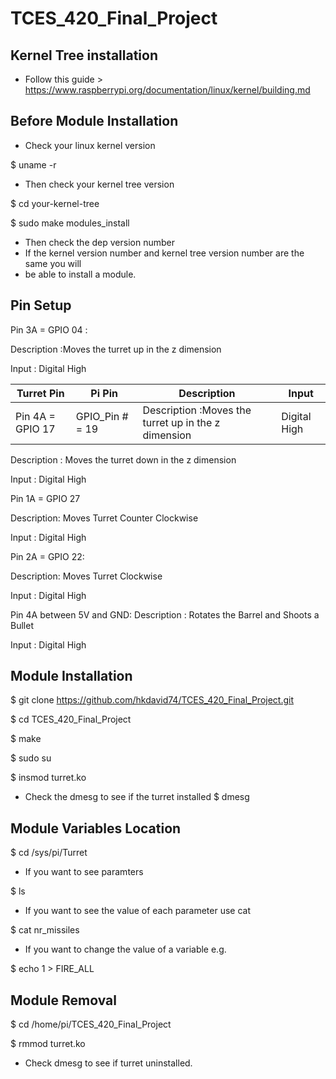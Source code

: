 # TCES_420_Final_Project

## Kernel Tree installation
* Follow this guide > https://www.raspberrypi.org/documentation/linux/kernel/building.md
## Before Module Installation
* Check your linux kernel version

$ uname -r

* Then check your kernel tree version

$ cd your-kernel-tree

$ sudo make modules_install

* Then check the dep version number
* If the kernel version number and kernel tree version number are the same you will 
* be able to install a module.
## Pin Setup
Pin 3A = GPIO 04 : 

Description :Moves the turret up in the z dimension 

Input : Digital High

| Turret Pin      | Pi Pin                  | Description                                         |Input          |
| --------------- |-----------------------|---------------------------------------------------|--------------|
|Pin 4A = GPIO 17 |  GPIO_Pin # = 19        |Description :Moves the turret up in the z dimension  |   Digital High|

Description : Moves the turret down in the z dimension

Input : Digital High

Pin 1A = GPIO 27

Description: Moves Turret Counter Clockwise

Input : Digital High

Pin 2A = GPIO 22:

Description: Moves Turret Clockwise

Input : Digital High

Pin 4A between 5V and GND:
Description : Rotates the Barrel and Shoots a Bullet

Input : Digital High

## Module Installation
 $ git clone https://github.com/hkdavid74/TCES_420_Final_Project.git

 $ cd TCES_420_Final_Project

 $ make

 $ sudo su

 $ insmod turret.ko

* Check the dmesg to see if the turret installed
 $ dmesg

## Module Variables Location
 $ cd /sys/pi/Turret
 
* If you want to see paramters
 
 $ ls 

* If you want to see the value of each parameter use cat

 $ cat nr_missiles
* If you want to change the value of a variable e.g.

 $ echo 1 > FIRE_ALL

## Module Removal
 $ cd /home/pi/TCES_420_Final_Project

 $ rmmod turret.ko
 
* Check dmesg to see if turret uninstalled.
